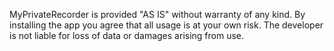 MyPrivateRecorder is provided "AS IS" without warranty of any kind.
By installing the app you agree that all usage is at your own risk.
The developer is not liable for loss of data or damages arising from use.